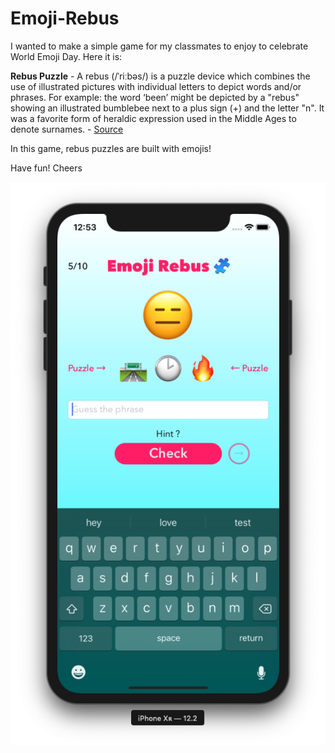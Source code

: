 # Emoji-Rebus

I wanted to make a simple game for my classmates to enjoy to celebrate World Emoji Day. Here it is:

**Rebus Puzzle** - A rebus (/ˈriːbəs/) is a puzzle device which combines the use of illustrated pictures 
with individual letters to depict words and/or phrases. For example: the word ‘been’ might be depicted by 
a "rebus" showing an illustrated bumblebee next to a plus sign (+) and the letter "n". It was a favorite 
form of heraldic expression used in the Middle Ages to denote surnames. - [Source](https://en.wikipedia.org/wiki/Rebus)

In this game, rebus puzzles are built with emojis!

Have fun! Cheers

<p align="center">
  <img src="https://github.com/marlonjames71/Emoji-Rebus/blob/master/Screen%20Shot%202019-07-18%20at%2012.53.23%20AM.png?raw=true">
</p>
